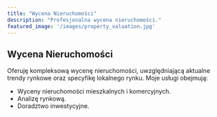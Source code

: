 ```yaml
---
title: "Wycena Nieruchomości"
description: "Profesjonalna wycena nieruchomości."
featured_image: '/images/property_valuation.jpg'
---
```


## Wycena Nieruchomości

Oferuję kompleksową wycenę nieruchomości, uwzględniającą aktualne trendy rynkowe oraz specyfikę lokalnego rynku. Moje usługi obejmują:

- Wyceny nieruchomości mieszkalnych i komercyjnych.
- Analizę rynkową.
- Doradztwo inwestycyjne.

